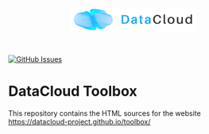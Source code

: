 <p align="center"><img width=50% src="https://raw.githubusercontent.com/DataCloud-project/toolbox/master/docs/img/datacloud_logo.png"></p>&nbsp;

[![GitHub Issues](https://img.shields.io/github/issues/DataCloud-project/toolbox.svg)](https://github.com/DataCloud-project/toolbox/issues)

# DataCloud Toolbox

This repository contains the HTML sources for the website https://datacloud-project.github.io/toolbox/
